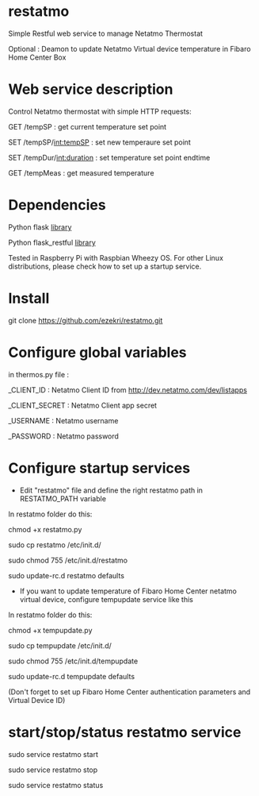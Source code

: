 # restatmo
Simple Restful web service to manage Netatmo Thermostat

Optional : Deamon to update Netatmo Virtual device temperature in Fibaro Home Center Box

# Web service description 
Control Netatmo thermostat with simple HTTP requests:

GET /tempSP : get current temperature set point

SET /tempSP/<int:tempSP> : set new temperaure set point

SET /tempDur/<int:duration> : set temperature set point endtime

GET /tempMeas : get measured temperature

# Dependencies
Python flask [library](http://flask.pocoo.org/)

Python flask_restful [library](http://flask-restful-cn.readthedocs.org/en/0.3.4/installation.html#installation) 

Tested in Raspberry Pi with Raspbian Wheezy OS. For other Linux distributions, please check how to set up a startup service.

# Install
git clone https://github.com/ezekri/restatmo.git

# Configure global variables

in thermos.py file :

_CLIENT_ID : Netatmo Client ID from http://dev.netatmo.com/dev/listapps

_CLIENT_SECRET : Netatmo Client app secret

_USERNAME : Netatmo username

_PASSWORD : Netatmo password

# Configure startup services

- Edit "restatmo" file and define the right restatmo path in RESTATMO_PATH variable

In restatmo folder do this:

chmod +x restatmo.py

sudo cp restatmo /etc/init.d/

sudo chmod 755 /etc/init.d/restatmo

sudo update-rc.d restatmo defaults

- If you want to update temperature of Fibaro Home Center netatmo virtual device, configure tempupdate service like this

In restatmo folder do this:

chmod +x tempupdate.py

sudo cp tempupdate /etc/init.d/

sudo chmod 755 /etc/init.d/tempupdate

sudo update-rc.d tempupdate defaults

(Don't forget to set up Fibaro Home Center authentication parameters and Virtual Device ID) 

# start/stop/status restatmo service
sudo service restatmo start

sudo service restatmo stop

sudo service restatmo status
